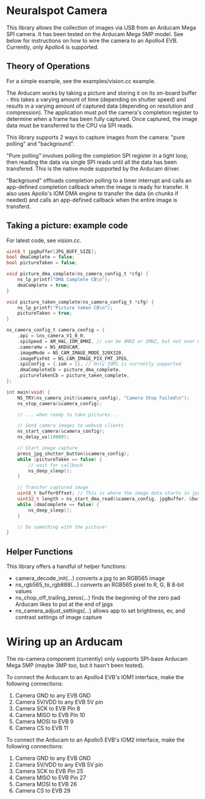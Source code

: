 # Neuralspot Camera
This library allows the collection of images via USB from an Arducam Mega SPI camera. It has been tested on the Arducam Mega 5MP model. See below for instructions on how to wire the camera to an Apollo4 EVB. Currently, only Apollo4 is supported.

## Theory of Operations
For a simple example, see the examples/vision.cc example.

The Arducam works by taking a picture and storing it on its on-board buffer - this takes a varying amount of time (depending on shutter speed) and results in a varying amount of captured data (depending on resolution and compression). The application must poll the camera's completion register to determine when a frame has been fully captured. Once captured, the image data must be transferred to the CPU via SPI reads.

This library supports 2 ways to capture images from the camera: "pure polling" and "background".

"Pure polling" involves polling the completion SPI register in a tight loop, then reading the data via single SPI reads until all the data has been transfered. This is the native mode supported by the Arducam driver.

"Background" offloads completion polling to a timer interrupt and calls an app-defined completion callback when the image is ready for transfer. It also uses Apollo's IOM DMA engine to transfer the data (in chunks if needed) and calls an app-defined callback when the entire image is transferd.

## Taking a picture: example code
For latest code, see vision.cc.

```c
uint8_t jpgBuffer[JPG_BUFF_SIZE];
bool dmaComplete = false;
bool pictureTaken = false;

void picture_dma_complete(ns_camera_config_t *cfg) {
    ns_lp_printf("DMA Complete CB\n");
    dmaComplete = true;
}

void picture_taken_complete(ns_camera_config_t *cfg) {
    ns_lp_printf("Picture taken CB\n");
    pictureTaken = true;
}

ns_camera_config_t camera_config = {
    .api = &ns_camera_V1_0_0,
    .spiSpeed = AM_HAL_IOM_8MHZ, // can be 4MHZ or 1MHZ, but not over 8MHZ
    .cameraHw = NS_ARDUCAM,
    .imageMode = NS_CAM_IMAGE_MODE_320X320,
    .imagePixFmt = NS_CAM_IMAGE_PIX_FMT_JPEG,
    .spiConfig = {.iom = 1}, // Only IOM1 is currently supported
    .dmaCompleteCb = picture_dma_complete,
    .pictureTakenCb = picture_taken_complete,
};

int main(void) {
    NS_TRY(ns_camera_init(&camera_config), "Camera Stop Failed\n");
    ns_stop_camera(&camera_config);

    // ... when ready to take pictures...

    // Send camera images to webusb clients
    ns_start_camera(&camera_config);
    ns_delay_us(10000);

    // Start image capture
    press_jpg_shutter_button(&camera_config);
    while (pictureTaken == false) {
        // wait for callback
        ns_deep_sleep();
    }

    // Transfer captured image
    uint8_t bufferOffset; // This is where the image data starts in jpgBuffer, will be 1 for jpg, 0 for anything else
    uint32_t length = ns_start_dma_read(&camera_config, jpgBuffer, &bufferOffset, JPG_BUFF_SIZE);
    while (dmaComplete == false) {
        ns_deep_sleep();
    }

    // Do something with the picture!
}
```

## Helper Functions
This library offers a handful of helper functions:
- camera_decode_init(...) converts a jpg to an RGB565 image
- ns_rgb565_to_rgb888(...) converts an RGB565 pixel to R, G, B 8-bit values
- ns_chop_off_trailing_zeros(...) finds the beginning of the zero pad Arducam likes to put at the end of jpgs
- ns_camera_adjust_settings(...) allows app to set brightness, ev, and contrast settings of image capture


# Wiring up an Arducam

The ns-camera component (currently) only supports SPI-base Arducam Mega 5MP (maybe 3MP too, but it hasn't been tested).

To connect the Arducam to an Apollo4 EVB's IOM1 interface, make the following connections:

1. Camera GND to any EVB GND
2. Camera 5V/VDD to any EVB 5V pin
3. Camera SCK to EVB Pin 8
4. Camera MISO to EVB Pin 10
5. Camera MOSI to EVB 9
6. Camera CS to EVB 11

To connect the Arducam to an Apollo5 EVB's IOM2 interface, make the following connections:

1. Camera GND to any EVB GND
2. Camera 5V/VDD to any EVB 5V pin
3. Camera SCK to EVB Pin 25
4. Camera MISO to EVB Pin 27
5. Camera MOSI to EVB 26
6. Camera CS to EVB 29
